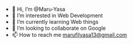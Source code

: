 - 👋 Hi, I’m @Maru-Yasa
- 👀 I’m interested in Web Development
- 🌱 I’m currently learning Web things
- 💞️ I’m looking to collaborate on Google
- 📫 How to reach me marufilyasa13@gmail.com

<!---
Maru-Yasa/Maru-Yasa is a ✨ special ✨ repository because its `README.md` (this file) appears on your GitHub profile.
You can click the Preview link to take a look at your changes.
--->
